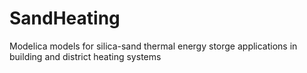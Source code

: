# SandHeating
Modelica models for silica-sand thermal energy storge applications in building and district heating systems
